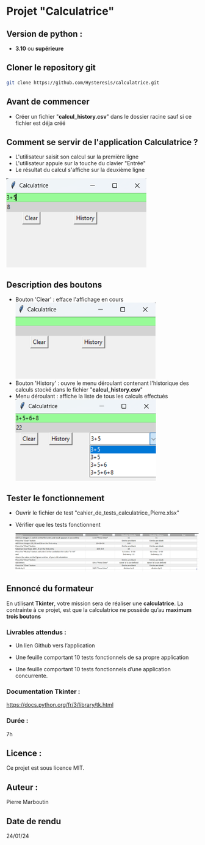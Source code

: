 # Projet "**Calculatrice**"


## Version de python : 
- **3.10** ou **supérieure**

## Cloner le repository git
```bash
git clone https://github.com/Hysteresis/calculatrice.git
```
## Avant de commencer
- Créer un fichier "**calcul_history.csv**" dans le dossier racine sauf si ce fichier est déja créé 

## Comment se servir de l'application **Calculatrice** ?
- L'utilisateur saisit son calcul sur la première ligne
- L'utilisateur appuie sur la touche du clavier "Entrée"
- Le résultat du calcul s'affiche sur la deuxième ligne

![ecran de l'application](images/scr_app.png)

## Description des boutons
- Bouton 'Clear' : efface l'affichage en cours
![ecran de l'application](images/clear.png)
- Bouton 'History' : ouvre le menu déroulant contenant l'historique des calculs stocké dans le fichier
  "**calcul_history.csv**"
- Menu déroulant : affiche la liste de tous les calculs effectués
  ![ecran de l'application](images/history.png)
  

## Tester le fonctionnement
- Ouvrir le fichier de test "cahier_de_tests_calculatrice_Pierre.xlsx"
- Vérifier que les tests fonctionnent

  ![ecran de l'application](images/test.png)

## Ennoncé du formateur
  En utilisant **Tkinter**, votre mission sera de réaliser une **calculatrice**.
La contrainte à ce projet, est que la calculatrice ne possède qu’au **maximum trois boutons**
### Livrables attendus :

- Un lien Github vers l’application

- Une feuille comportant 10 tests fonctionnels de sa propre application

- Une feuille comportant 10 tests fonctionnels d’une application concurrente.

### Documentation Tkinter : 
https://docs.python.org/fr/3/library/tk.html

### Durée : 
7h

## Licence : 
Ce projet est sous licence MIT.

## Auteur : 
Pierre Marboutin

## Date de rendu
24/01/24
